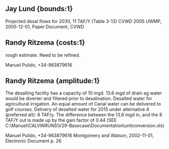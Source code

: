 ## Jay Lund {bounds:1} 
Projected desal flows for 2030, 11 TAF/Y  (Table 3-13)
CVWD 2005 UWMP, 2005-12-01, Paper Document, CVWD

## Randy Ritzema {costs:1} 
rough estimate. Need to be refined.

Manuel Pulido, +34-963879616

## Randy Ritzema {amplitude:1} 
The desalting facility has a capacity of 10 mgd. 13.6 mgd of drain ag water would be diverter and filtered prior to desalination. Desalted water for agricultural irrigation. An equal amount of Canal water can be delivered to golf courses. Delivery of desalted water for 2015 under alternative 4 (preferred alt): 8 TAF/y. The difference between the 13.6 mgd in, and the 8 TAF/Y out is made up by the gain factor of 0.44 (SEE C:\Manuel\CALVINRUNS\V29-Basecase\Documentation\unitconversion.xls)

Manuel Pulido, +34-963879616
Montgomery and Watson, 2002-11-01, Electronic Document
p. 26
